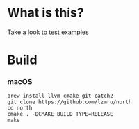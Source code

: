 # What is this?
Take a look to [test examples](./test/examples/)

# Build
### macOS
```
brew install llvm cmake git catch2
git clone https://github.com/lzmru/north
cd north
cmake . -DCMAKE_BUILD_TYPE=RELEASE
make
```
